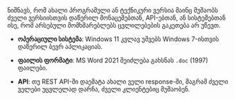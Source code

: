 ნიშნავს, რომ ახალი პროგრამული ან ტექნიკური ვერსია მაინც მუშაობს ძველი ვერსიისთვის დაწერილ მონაცემებთან, API-ებთან, ან სისტემებთან ისე, რომ არსებული მომხმარებლებს ცვლილებების გაკეთება არ უწევთ.

- **ოპერაციული სისტემა**: Windows 11 კვლავ უშვებს Windows 7-ისთვის დაწერილ ბევრ აპლიკაციას.
    
- **ფაილის ფორმატი**: MS Word 2021 შეიძლება გახსნას `.doc` (1997) ფაილები.
    
-  **API**: თუ REST API-ში დაემატა ახალი ველი response-ში, მაგრამ ძველი ველები უცვლელად დარჩა, ძველი კლიენტებიც მუშაობენ.